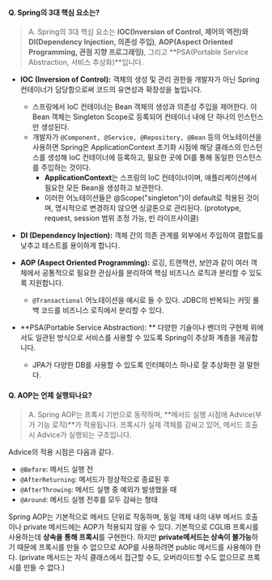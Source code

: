 #### Q. Spring의 3대 핵심 요소는?

> A. Spring의 3대 핵심 요소는 
> **IOC(Inversion of Control, 제어의 역전)와 DI(Dependency Injection, 의존성 주입)**, 
> **AOP(Aspect Oriented Programming, 관점 지향 프로그래밍)**,
> 그리고 **PSA(Portable Service Abstraction, 서비스 추상화)**입니다.

- **IOC (Inversion of Control):** 객체의 생성 및 관리 권한을 개발자가 아닌 Spring 컨테이너가 담당함으로써 코드의 유연성과 확장성을 높입니다.
  - 스프링에서 IoC 컨테이너는 Bean 객체의 생성과 의존성 주입을 제어한다. 이 Bean 객체는 Singleton Scope로 등록되어 컨테이너 내에 단 하나의 인스턴스만 생성된다.
  - 개발자가 `@Component, @Service, @Repository, @Bean` 등의 어노테이션을 사용하면 Spring은 ApplicationContext 초기화 시점에 해당 클래스의 인스턴스를 생성해 IoC 컨테이너에 등록하고, 필요한 곳에 DI를 통해 동일한 인스턴스를 주입하는 것이다.
    - **ApplicationContext**는 스프링의 IoC 컨테이너이며, 애플리케이션에서 필요한 모든 Bean을 생성하고 보관한다.
    - 이러한 어노테이션들은 @Scope("singleton")이 default로 적용된 것이며, 명시적으로 변경하지 않으면 싱글톤으로 관리된다. (prototype, request, session 범위 조정 가능, 빈 라이프사이클)

- **DI (Dependency Injection):** 객체 간의 의존 관계를 외부에서 주입하여 결합도를 낮추고 테스트를 용이하게 합니다.
- **AOP (Aspect Oriented Programming):** 로깅, 트랜잭션, 보안과 같이 여러 객체에서 공통적으로 필요한 관심사를 분리하여 핵심 비즈니스 로직과 분리할 수 있도록 지원합니다.
  - `@Transactional` 어노테이션을 예시로 들 수 있다. JDBC의 반복되는 커밋 롤백 코드를 비즈니스 로직에서 분리할 수 있다.

- **PSA(Portable Service Abstraction): ** 다양한 기술이나 벤더의 구현체 위에서도 일관된 방식으로 서비스를 사용할 수 있도록 Spring이 추상화 계층을 제공합니다.
  - JPA가 다양한 DB를 사용할 수 있도록 인터페이스 하나로 잘 추상화한 걸 말한다.


#### Q. AOP는 언제 실행되나요?

> A. Spring AOP는 프록시 기반으로 동작하며, **메서드 실행 시점에 Advice(부가 기능 로직)**가 적용됩니다. 프록시가 실제 객체를 감싸고 있어, 메서드 호출 시 Advice가 실행되는 구조입니다.

Advice의 적용 시점은 다음과 같다.
-  `@Before`: 메서드 실행 전
- `@AfterReturning`: 메서드가 정상적으로 종료된 후
- `@AfterThrowing`: 메서드 실행 중 예외가 발생했을 때
- `@Around`: 메서드 실행 전후를 모두 감싸는 형태

Spring AOP는 기본적으로 메서드 단위로 작동하며, 동일 객체 내의 내부 메서드 호출이나 private 메서드에는 AOP가 적용되지 않을 수 있다. 기본적으로 CGLIB 프록시를 사용하는데 **상속을 통해 프록시**를 구현한다. 하지만 **private메서드는 상속이 불가능**하기 때문에 프록시를 만들 수 없으므로 AOP를 사용하려면 public 메서드를 사용해야 한다. (private 메서드는 자식 클래스에서 접근할 수도, 오버라이드할 수도 없으므로 프록시를 만들 수 없다.)
